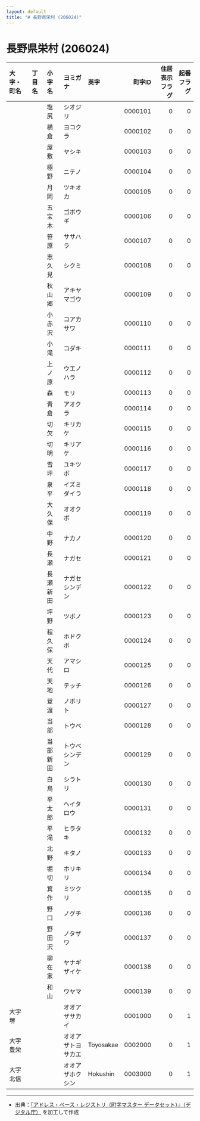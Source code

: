 ```yaml
---
layout: default
title: "# 長野県栄村 (206024)"
---
```


# 長野県栄村 (206024)

| 大字・町名 | 丁目名 | 小字名 | ヨミガナ | 英字 | 町字ID | 住居表示フラグ | 起番フラグ |
|:--------|:------|:------|:-----------------|:---------------------|--------:|----------:|--------:|
|  |  | 塩尻 | シオジリ |  | 0000101 | 0 | 0 |
|  |  | 横倉 | ヨコクラ |  | 0000102 | 0 | 0 |
|  |  | 屋敷 | ヤシキ |  | 0000103 | 0 | 0 |
|  |  | 極野 | ニテノ |  | 0000104 | 0 | 0 |
|  |  | 月岡 | ツキオカ |  | 0000105 | 0 | 0 |
|  |  | 五宝木 | ゴボウギ |  | 0000106 | 0 | 0 |
|  |  | 笹原 | ササハラ |  | 0000107 | 0 | 0 |
|  |  | 志久見 | シクミ |  | 0000108 | 0 | 0 |
|  |  | 秋山郷 | アキヤマゴウ |  | 0000109 | 0 | 0 |
|  |  | 小赤沢 | コアカサワ |  | 0000110 | 0 | 0 |
|  |  | 小滝 | コダキ |  | 0000111 | 0 | 0 |
|  |  | 上ノ原 | ウエノハラ |  | 0000112 | 0 | 0 |
|  |  | 森 | モリ |  | 0000113 | 0 | 0 |
|  |  | 青倉 | アオクラ |  | 0000114 | 0 | 0 |
|  |  | 切欠 | キリカケ |  | 0000115 | 0 | 0 |
|  |  | 切明 | キリアケ |  | 0000116 | 0 | 0 |
|  |  | 雪坪 | ユキツボ |  | 0000117 | 0 | 0 |
|  |  | 泉平 | イズミダイラ |  | 0000118 | 0 | 0 |
|  |  | 大久保 | オオクボ |  | 0000119 | 0 | 0 |
|  |  | 中野 | ナカノ |  | 0000120 | 0 | 0 |
|  |  | 長瀬 | ナガセ |  | 0000121 | 0 | 0 |
|  |  | 長瀬新田 | ナガセシンデン |  | 0000122 | 0 | 0 |
|  |  | 坪野 | ツボノ |  | 0000123 | 0 | 0 |
|  |  | 程久保 | ホドクボ |  | 0000124 | 0 | 0 |
|  |  | 天代 | アマシロ |  | 0000125 | 0 | 0 |
|  |  | 天地 | テッチ |  | 0000126 | 0 | 0 |
|  |  | 登渡 | ノボリト |  | 0000127 | 0 | 0 |
|  |  | 当部 | トウベ |  | 0000128 | 0 | 0 |
|  |  | 当部新田 | トウベシンデン |  | 0000129 | 0 | 0 |
|  |  | 白鳥 | シラトリ |  | 0000130 | 0 | 0 |
|  |  | 平太郎 | ヘイタロウ |  | 0000131 | 0 | 0 |
|  |  | 平滝 | ヒラタキ |  | 0000132 | 0 | 0 |
|  |  | 北野 | キタノ |  | 0000133 | 0 | 0 |
|  |  | 堀切 | ホリキリ |  | 0000134 | 0 | 0 |
|  |  | 箕作 | ミツクリ |  | 0000135 | 0 | 0 |
|  |  | 野口 | ノグチ |  | 0000136 | 0 | 0 |
|  |  | 野田沢 | ノタザワ |  | 0000137 | 0 | 0 |
|  |  | 柳在家 | ヤナギザイケ |  | 0000138 | 0 | 0 |
|  |  | 和山 | ワヤマ |  | 0000139 | 0 | 0 |
| 大字堺 |  |  | オオアザサカイ |  | 0001000 | 0 | 1 |
| 大字豊栄 |  |  | オオアザトヨサカエ | Toyosakae | 0002000 | 0 | 1 |
| 大字北信 |  |  | オオアザホクシン | Hokushin | 0003000 | 0 | 1 |

---

- 出典：[「アドレス・ベース・レジストリ（町字マスター データセット）』（デジタル庁）](https://www.digital.go.jp/policies/base_registry_address/) を加工して作成